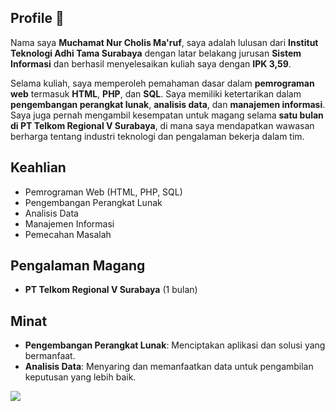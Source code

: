 ## Profile 👋
Nama saya **Muchamat Nur Cholis Ma'ruf**, saya adalah lulusan dari **Institut Teknologi Adhi Tama Surabaya** dengan latar belakang jurusan **Sistem Informasi** dan berhasil menyelesaikan kuliah saya dengan **IPK 3,59**. 

Selama kuliah, saya memperoleh pemahaman dasar dalam **pemrograman web** termasuk **HTML**, **PHP**, dan **SQL**. Saya memiliki ketertarikan dalam **pengembangan perangkat lunak**, **analisis data**, dan **manajemen informasi**. Saya juga pernah mengambil kesempatan untuk magang selama **satu bulan di PT Telkom Regional V Surabaya**, di mana saya mendapatkan wawasan berharga tentang industri teknologi dan pengalaman bekerja dalam tim.


## Keahlian
- Pemrograman Web (HTML, PHP, SQL)
- Pengembangan Perangkat Lunak
- Analisis Data
- Manajemen Informasi
- Pemecahan Masalah

## Pengalaman Magang
- **PT Telkom Regional V Surabaya** (1 bulan)  

## Minat
- **Pengembangan Perangkat Lunak**: Menciptakan aplikasi dan solusi yang bermanfaat.
- **Analisis Data**: Menyaring dan memanfaatkan data untuk pengambilan keputusan yang lebih baik.



![](https://komarev.com/ghpvc/?username=NCholisM&style=for-the-badge&label=PROFILE+VIEWS)
<!--
**NCholisM/NCholisM** is a ✨ _special_ ✨ repository because its `README.md` (this file) appears on your GitHub profile.

Here are some ideas to get you started:

- 🔭 I’m currently working on ...
- 🌱 I’m currently learning ...
- 👯 I’m looking to collaborate on ...
- 🤔 I’m looking for help with ...
- 💬 Ask me about ...
- 📫 How to reach me: ...
- 😄 Pronouns: ...
- ⚡ Fun fact: ...
-->
